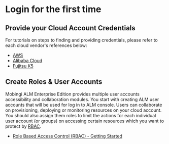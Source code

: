 # Login for the first time

## Provide your Cloud Account Credentials

For tutorials on steps to finding and providing credentials, please refer to each cloud vendor's references below:

- [AWS](https://learn.mobingi.com/enterprise/get-started/add-aws-account)
- [Alibaba Cloud](https://learn.mobingi.com/enterprise/get-started/add-alicloud-account)
- [Fujitsu K5](https://learn.mobingi.com/enterprise/get-started/add-k5-account)

## Create Roles & User Accounts

Mobingi ALM Enterprise Edition provides multiple user accounts accessibility and collaboration modules. You start with creating ALM user accounts that will be used for log in to ALM console. Users can collaborate on provisioning, deploying or monitoring resources on your cloud account. You should also assign them roles to limit the actions for each individual user account (or groups) on accessing certain resources which you want to protect by [RBAC](https://learn.mobingi.com/enterprise/what-is-rbac).

- [Role Based Access Control (RBAC) - Getting Started](https://learn.mobingi.com/enterprise/rbac-getting-started)
